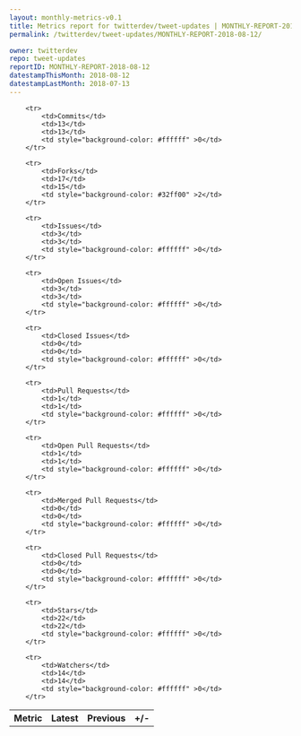 ```yaml
---
layout: monthly-metrics-v0.1
title: Metrics report for twitterdev/tweet-updates | MONTHLY-REPORT-2018-08-12 | 2018-08-12
permalink: /twitterdev/tweet-updates/MONTHLY-REPORT-2018-08-12/

owner: twitterdev
repo: tweet-updates
reportID: MONTHLY-REPORT-2018-08-12
datestampThisMonth: 2018-08-12
datestampLastMonth: 2018-07-13
---
```



<table style="width: 100%;">
    <tr>
        <th>Metric</th>
        <th>Latest</th>
        <th>Previous</th>
        <th>+/-</th>
    </tr>

        <tr>
            <td>Commits</td>
            <td>13</td>
            <td>13</td>
            <td style="background-color: #ffffff" >0</td>
        </tr>
        
        <tr>
            <td>Forks</td>
            <td>17</td>
            <td>15</td>
            <td style="background-color: #32ff00" >2</td>
        </tr>
        
        <tr>
            <td>Issues</td>
            <td>3</td>
            <td>3</td>
            <td style="background-color: #ffffff" >0</td>
        </tr>
        
        <tr>
            <td>Open Issues</td>
            <td>3</td>
            <td>3</td>
            <td style="background-color: #ffffff" >0</td>
        </tr>
        
        <tr>
            <td>Closed Issues</td>
            <td>0</td>
            <td>0</td>
            <td style="background-color: #ffffff" >0</td>
        </tr>
        
        <tr>
            <td>Pull Requests</td>
            <td>1</td>
            <td>1</td>
            <td style="background-color: #ffffff" >0</td>
        </tr>
        
        <tr>
            <td>Open Pull Requests</td>
            <td>1</td>
            <td>1</td>
            <td style="background-color: #ffffff" >0</td>
        </tr>
        
        <tr>
            <td>Merged Pull Requests</td>
            <td>0</td>
            <td>0</td>
            <td style="background-color: #ffffff" >0</td>
        </tr>
        
        <tr>
            <td>Closed Pull Requests</td>
            <td>0</td>
            <td>0</td>
            <td style="background-color: #ffffff" >0</td>
        </tr>
        
        <tr>
            <td>Stars</td>
            <td>22</td>
            <td>22</td>
            <td style="background-color: #ffffff" >0</td>
        </tr>
        
        <tr>
            <td>Watchers</td>
            <td>14</td>
            <td>14</td>
            <td style="background-color: #ffffff" >0</td>
        </tr>
        
</table>
